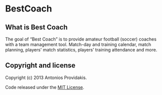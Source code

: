 # BestCoach

## What is Best Coach

The goal of “Best Coach” is to provide amateur football (soccer) coaches with a team management tool. Match-day and training calendar, match planning, players' match statistics, players’ training attendance and more.

## Copyright and license

Copyright (c) 2013 Antonios Providakis.

Code released under the [MIT License](LICENSE).
